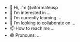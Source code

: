 - 👋 Hi, I’m @vitormateusp
- 👀 I’m interested in ...
- 🌱 I’m currently learning ...
- 💞️ I’m looking to collaborate on ...
- 📫 How to reach me ...
- 😄 Pronouns: ...

<!---
vitormateusp/vitormateusp is a ✨ special ✨ repository because its `README.md` (this file) appears on your GitHub profile.
You can click the Preview link to take a look at your changes.
--->

